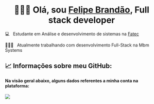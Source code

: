 <h1 align="center">
👨🏻‍💻 Olá, sou <a target="_blank" href="https://www.linkedin.com/in/felipe-brand%C3%A3o-4461aa22a/">Felipe Brandão</a>, Full stack developer
</h1>
  
  💻 &nbsp; Estudante em Análise e desenvolvimento de sistemas na <a target="_blank" href="https://fatecrl.edu.br">Fatec</a>
  
  👩🏻‍💻 &nbsp; Atualmente trabalhando com desenvolvimento Full-Stack na Mbm Systems
  
  <!-- __________________________________________________________________________________________________________________________________________________ -->

## 📈 Informações sobre meu GitHub:

<h4>Na visão geral abaixo, alguns dados referentes a minha conta na plataforma:</h4>

<div align="left">
  <img src="https://github-readme-stats.vercel.app/api/top-langs/?username=FelipeBrandao00&layout=compact&theme=radical" />
</div>  

